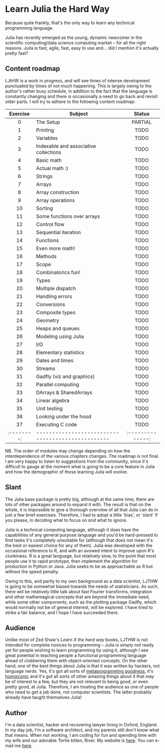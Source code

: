 # Learn Julia the Hard Way

Because quite frankly, that's the only way to learn any technical programming language.

Julia has recently emerged as the young, dynamic newcomer in the scientific computing/data science computing market – for all the right reasons. Julia is fast, agile, fast, easy to use and... did I mention it's actually pretty fast?


## Content roadmap

LJtHW is a work in progress, and will see times of intense development punctuated by times of not much happening. This is largely owing to the author's rather busy schedule, in addition to the fact that the language is constantly changing and there is occasionally a need to go back and revisit older parts. I will try to adhere to the following content roadmap:

| Exercise | Subject                                         | Status         |
|:--------:|-------------------------------------------------|:--------------:|
| 0        | The Setup                                       | PARTIAL        |
| 1        | Printing                                        | TODO           |
| 2		   | Variables										 | TODO			  |
| 3		   | Indexable and associative collections			 | TODO	       |				
| 4        | Basic math 									 | TODO			  |
| 5		   | Actual math :)									 | TODO			  |
| 6 	   | Strings										 | TODO			  |
| 7        | Arrays											 | TODO			  |
| 8		   | Array construction								 | TODO			  |
| 9		   | Array operations								 | TODO			  |
| 10	   | Sorting										 | TODO			  |
| 11	   | Some functions over arrays						 | TODO			  |
| 12	   | Control flow									 | TODO			  |
| 13	   | Sequential iteration							 | TODO			  |
| 14	   | Functions										 | TODO			  |
| 15	   | Even more math! 								 | TODO			  |
| 16	   | Methods										 | TODO			  |
| 17	   | Scope											 | TODO			  |
| 18	   | Combinatorics fun! 							 | TODO			  |
| 19	   | Types											 | TODO			  |
| 20	   | Multiple dispatch								 | TODO			  |
| 21	   | Handling errors								 | TODO			  |
| 22	   | Conversions								     | TODO			  |
| 23	   | Composite types								 | TODO			  |
| 24	   | Geometry										 | TODO			  |
| 25	   | Heaps and queues								 | TODO			  |
| 26	   | Modeling using Julia							 | TODO			  |
| 27	   | I/O											 | TODO			  |
| 28	   | Elementary statistics							 | TODO			  |
| 29	   | Dates and times							     | TODO			  |
| 30	   | Streams									     | TODO			  |
| 31	   | Gadfly (viz and graphics)					     | TODO			  |
| 32	   | Parallel computing								 | TODO			  |
| 33	   | DArrays & SharedArrays							 | TODO			  |
| 34	   | Linear algebra									 | TODO			  |
| 35	   | Unit testing									 | TODO			  |
| 36	   | Looking under the hood							 | TODO			  |
| 37	   | Executing C code								 | TODO			  |
|:--------:|-------------------------------------------------|:--------------:|

NB. The order of modules may change depending on how the interdependence of the various chapters changes. The roadmap is not final. I am very happy to listen to suggestions from the community, since it's difficult to gauge at the moment what is going to be a core feature in Julia and how the demographic of those learning Julia will evolve.

## Slant

The Julia base package is pretty big, although at the same time, there are lots of other packages around to expand it with. The result is that on the whole, it is impossible to give a thorough overview of all that Julia can do in just a few brief exercises. Therefore, I had to adopt a little 'bias', or 'slant' if you please, in deciding what to focus on and what to ignore. 

Julia is a technical computing language, although it does have the capabilities of any general purpose language and you'd be hard-pressed to find tasks it's completely unsuitable for (although that does not mean it's the best or easiest choice for any of them). Julia was developed with the occasional reference to R, and with an avowed intent to improve upon R's clunkiness. R is a great language, but relatively slow, to the point that most people use it to rapid prototype, then implement the algorithm for production in Python or Java. Julia seeks to be as approachable as R but without the speed penalty. 

Owing to this, and partly to my own background as a data scientist, LJTHW is going to be somewhat biased towards the needs of statisticians. As such, there will be relatively little talk about fast Fourier transforms, integration and other mathemagical concepts that are beyond the immediate need, while some other components, such as the plotting package Gadfly, which would normally not be of general interest, will be explored. I have tried to strike a fair balance, and I hope I have succeeded there.

## Audience

Unlike most of Zed Shaw's _Learn X the hard way_ books, LJTHW is not intended for complete novices to programming – Julia is simply not ready yet for people wishing to learn programming by using it, although I see great potential in teaching people a functional programming language ahead of clobbering them with object-oriented concepts. On the other hand, one of the best things about Julia is that it was written by hackers, not language nerds. Yes, it's got all sorts of [metaprogramming goodness](http://docs.julialang.org/en/release-0.3/manual/metaprogramming/), it's [homoiconic](http://c2.com/cgi/wiki?HomoiconicLanguages) and it's got all sorts of other amazing things about it that may be of interest to a few, but they are not relevant to being good, or even pretty good, at Julia. Therefore, I am treating the audience as one of people who need to get a job done, not computer scientists. The latter probably already have taught themselves Julia!

## Author

I'm a data scientist, hacker and recovering lawyer living in Oxford, England. In my day job, I'm a software architect, and my parents still don't know what that means. When not working, I am coding for fun and spending time with my wife and our adorable Tortie kitten, River. My website is [here](http://www.chrisvoncsefalvay.com). You can e-mail me [here](mailto:chris[AT]chrisvoncsefalvay[DOT]com).